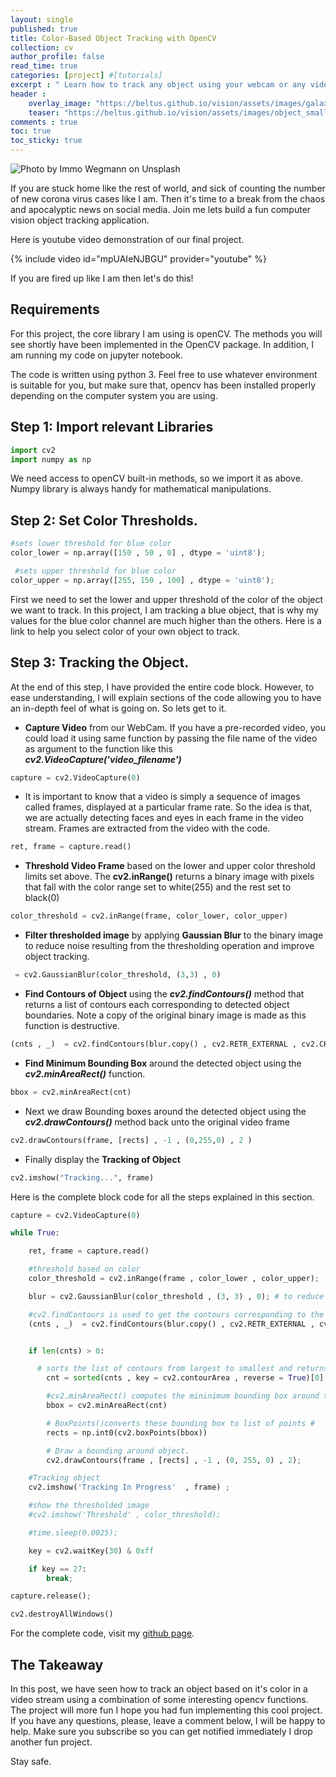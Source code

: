 ```yaml
---
layout: single
published: true
title: Color-Based Object Tracking with OpenCV
collection: cv
author_profile: false
read_time: true
categories: [project] #[tutorials]
excerpt : " Learn how to track any object using your webcam or any video clip in 5 minutes."
header :
    overlay_image: "https://beltus.github.io/vision/assets/images/galaxy.png"
    teaser: "https://beltus.github.io/vision/assets/images/object_small.jpg"
comments : true
toc: true
toc_sticky: true
---
```


![Photo by Immo Wegmann on Unsplash](https://beltus.github.io/vision/assets/images/object.jpg)

If you are stuck home like the rest of world, and sick of counting the number of new corona virus cases like I am. Then it's time to a break from the chaos and apocalyptic news on social media. Join me lets build a fun computer vision object tracking application.

Here is youtube video demonstration of our final project.

{% include video id="mpUAIeNJBGU" provider="youtube" %}

If you are fired up like I am then let's do this!

## Requirements
For this project, the core library I am using is openCV. The methods you will see shortly have been implemented in the OpenCV package. In addition, I am running my code on jupyter notebook.

The code is written using python 3. Feel free to use whatever environment is suitable for you, but make sure that, opencv has been installed properly depending on the computer system you are using.

## Step 1: Import relevant Libraries
```python
import cv2
import numpy as np
```
We need access to openCV built-in methods, so we import it as above. Numpy library is always handy for mathematical manipulations.

## Step 2: Set Color Thresholds.
```python
#sets lower threshold for blue color
color_lower = np.array([150 , 50 , 0] , dtype = 'uint8');

 #sets upper threshold for blue color
color_upper = np.array([255, 150 , 100] , dtype = 'uint8');
```
First we need to set the lower and upper threshold of the color of the object we want to track. In this project, I am tracking a blue object, that is why my  values for the blue color channel are much higher than the others. Here is a link to help you select color of your own object to track.

## Step 3: Tracking the Object.
At the end of this step, I have provided the entire code block. However, to ease understanding, I will explain sections of the code allowing you to have an in-depth feel of what is going on. So lets get to it.

* **Capture Video** from our WebCam. If you have a pre-recorded  video, you could load it using same function by passing the file name of the video as argument to the function like this ***cv2.VideoCapture('video_filename')***

```python
capture = cv2.VideoCapture(0)
```
*  It is important to know that a video is simply a sequence of images called frames, displayed at a particular frame rate. So the idea is that, we are actually detecting faces and eyes in each frame in the video stream. Frames are extracted from the video with the code.

```python
ret, frame = capture.read()

```
* **Threshold Video Frame** based on the lower and upper color threshold limits set above. The **cv2.inRange()** returns a binary image with pixels that fall with the color range set to white(255) and the rest set to black(0)

```python
color_threshold = cv2.inRange(frame, color_lower, color_upper)
```
* **Filter thresholded image** by applying **Gaussian Blur** to the binary image to reduce noise resulting from the thresholding operation and improve object tracking.

```python
 = cv2.GaussianBlur(color_threshold, (3,3) , 0)
```

* **Find Contours of Object** using the ***cv2.findContours()*** method that returns a list of contours each corresponding to detected object boundaries. Note a copy of the original binary image is made as this function is destructive.

```python
(cnts , _)  = cv2.findContours(blur.copy() , cv2.RETR_EXTERNAL , cv2.CHAIN_APPROX_SIMPLE)
```
* **Find Minimum Bounding Box** around the detected object using the ***cv2.minAreaRect()*** function.

```python
bbox = cv2.minAreaRect(cnt)
```
* Next we draw Bounding boxes around the detected object using the ***cv2.drawContours()*** method back unto the original video frame

```python
cv2.drawContours(frame, [rects] , -1 , (0,255,0) , 2 )
```

* Finally display the **Tracking of Object**

```python
cv2.imshow("Tracking...", frame)
```
Here is the complete block code for all the steps explained in this section.

```python
capture = cv2.VideoCapture(0)

while True:

    ret, frame = capture.read()

    #threshold based on color
    color_threshold = cv2.inRange(frame , color_lower , color_upper);

    blur = cv2.GaussianBlur(color_threshold , (3, 3) , 0); # to reduce noise and increase detection of the tracking of our object

    #cv2.findContours is used to get the contours corresponding to the object.
    (cnts , _)  = cv2.findContours(blur.copy() , cv2.RETR_EXTERNAL , cv2.CHAIN_APPROX_SIMPLE);


    if len(cnts) > 0:

      # sorts the list of contours from largest to smallest and returns the largest based on area
        cnt = sorted(cnts , key = cv2.contourArea , reverse = True)[0] (cv2.contourArea)

        #cv2.minAreaRect() computes the mininimum bounding box around the contour,
        bbox = cv2.minAreaRect(cnt)

        # BoxPoints()converts these bounding box to list of points #
        rects = np.int0(cv2.boxPoints(bbox))

        # Draw a bounding around object.
        cv2.drawContours(frame , [rects] , -1 , (0, 255, 0) , 2);

    #Tracking object    
    cv2.imshow('Tracking In Progress'  , frame) ;

    #show the thresholded image
    #cv2.imshow('Threshold' , color_threshold);

    #time.sleep(0.0025);

    key = cv2.waitKey(30) & 0xff

    if key == 27:
        break;

capture.release();

cv2.destroyAllWindows()
```


For the complete code, visit my [github page](https://github.com/Beltus/Computer-Vision-Projects/tree/master/OBJECT_DETECTION).


## The Takeaway
In this post, we have seen how to track an object based on it's color in a video stream using a combination of some interesting opencv functions. The project will more fun
I hope you had fun implementing this cool project. If you have any questions, please, leave a comment below, I will be happy to help. Make sure you subscribe so you can get notified immediately I drop another fun project.

Stay safe.
